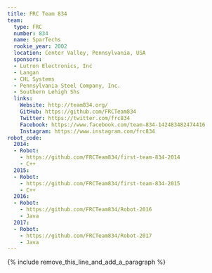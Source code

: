 ```yaml
---
title: FRC Team 834
team:
  type: FRC
  number: 834
  name: SparTechs
  rookie_year: 2002
  location: Center Valley, Pennsylvania, USA
  sponsors:
  - Lutron Electronics, Inc
  - Langan
  - CHL Systems
  - Pennsylvania Steel Company, Inc.
  - Southern Lehigh Shs
  links:
    Website: http://team834.org/
    GitHub: https://github.com/FRCTeam834
    Twitter: https://twitter.com/frc834
    Facebook: https://www.facebook.com/team-834-142483482474416
    Instagram: https://www.instagram.com/frc834
robot_code:
  2014:
  - Robot:
    - https://github.com/FRCTeam834/first-team-834-2014
    - C++
  2015:
  - Robot:
    - https://github.com/FRCTeam834/first-team-834-2015
    - C++
  2016:
  - Robot:
    - https://github.com/FRCTeam834/Robot-2016
    - Java
  2017:
  - Robot:
    - https://github.com/FRCTeam834/Robot-2017
    - Java
---
```


{% include remove_this_line_and_add_a_paragraph %}
